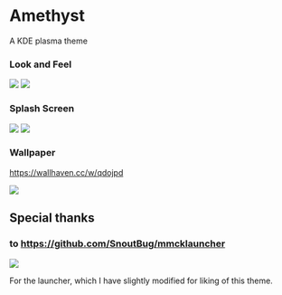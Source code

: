 # Amethyst
A KDE plasma theme

### Look and Feel
<img src="https://i.imgur.com/ltOsdp0.png">
<img src="https://i.imgur.com/vAnpyFb.png">

### Splash Screen
<img src="https://i.imgur.com/ML0NzQS.png">

<img src="https://i.imgur.com/v5a8IIX.png">

### Wallpaper

https://wallhaven.cc/w/qdojpd

<img src="https://w.wallhaven.cc/full/qd/wallhaven-qdojpd.png">

## Special thanks 
### to https://github.com/SnoutBug/mmcklauncher

<img src="https://raw.githubusercontent.com/SnoutBug/mmcklauncher/main/images/mmck_launcher1.png">

For the launcher, which I have slightly modified for liking of this theme.
